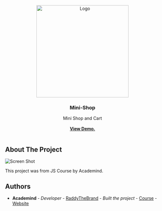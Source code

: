 <br/>
<p align="center">
  <a href="https://github.com//">
    <img src="https://upload.wikimedia.org/wikipedia/commons/thumb/6/6a/JavaScript-logo.png/768px-JavaScript-logo.png" alt="Logo" width="300" >
  </a>

  <h3 align="center">Mini-Shop</h3>

  <p align="center">
    Mini Shop and Cart
    <br/>
    <br/>
    <a href="https://mini-shop-mb.netlify.app"><strong>View Demo.</strong></a>
    <br/>
    <br/>
  </p>
</p>



## About The Project

![Screen Shot](https://i.ibb.co/6bRXjxh/Captur-de-ecran-din-2024-02-25-la-13-18-25.png)

This project was from JS Course by Academind.


## Authors

* **Academind** - *Developer* - [RaddyTheBrand](https://github.com/academind) - *Built the project* - [Course](https://www.udemy.com/course/javascript-the-complete-guide-2020-beginner-advanced/?couponCode=KEEPLEARNING) - [Website](https://academind.com)


